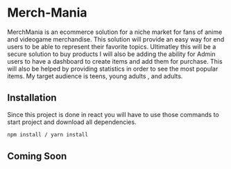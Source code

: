 # Merch-Mania 

MerchMania is an ecommerce solution for a niche market for fans of anime and videogame merchandise. This solution will provide an easy way for end
users to be able to represent their favorite topics. Ultimatley this will be a secure solution to buy products I will also be adding the ability 
for Admin users to have a dashboard to create items and add them for purchase. This will also be helped by providing statistics in order to see the
most popular items. My target audience is teens, young adults , and adults. 

## Installation

Since this project is done in react you will have to use those commands to start project and download all dependencies. 

```bash
npm install / yarn install 
```
## Coming Soon 
